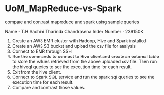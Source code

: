 # UoM_MapReduce-vs-Spark

compare and contrast mapreduce and spark using sample queries

Name - T.H.Sachini Tharinda Chandrasena
Index Number - 239150K

1. Create an AWS EMR cluster with Hadoop, Hive and Spark installed
2. Create an AWS S3 bucket and upload the csv file for analysis
3. Connect to EMR through SSH
4. Run the commands to connect to Hive client and create an external table to store the values retrieved from the above uploaded csv file. Then run the hiveql queries to see the execution time for each result.
5. Exit from the hive client.
6. Connect to Spark SQL service and run the spark sql queries to see the execution time for each result.
7. Compare and contrast those values.
